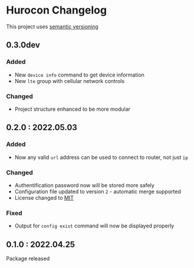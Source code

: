 # Hurocon Changelog
This project uses [semantic versioning](https://semver.org/)


## 0.3.0dev
### Added
- New `device info` command to get device information
- New `lte` group with cellular network controls

### Changed
- Project structure enhanced to be more modular


## 0.2.0 : 2022.05.03
### Added
- Now any valid `url` address can be used to connect to router, not just `ip`

### Changed
- Authentification password now will be stored more safely
- Configuration file updated to version `2` - automatic merge supported
- License changed to [MIT](./LICENSE)

### Fixed
- Output for `config exist` command will now be displayed properly


## 0.1.0 : 2022.04.25
Package released
